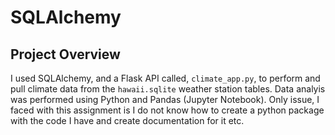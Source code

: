 # SQLAlchemy

## Project Overview
I  used SQLAlchemy, and a Flask API called, `climate_app.py`, to perform and pull climate data from the `hawaii.sqlite` weather station tables. Data analyis was performed using Python and Pandas (Jupyter Notebook). 
Only issue, I faced with this assignment is I do not know how to create a python package with the code I have and create documentation for it etc. 
